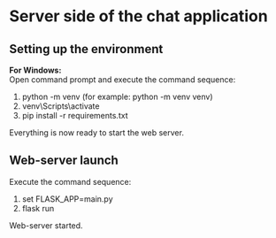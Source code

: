 # Server side of the chat application

## Setting up the environment

**For Windows:**  
Open command prompt and execute the command sequence:  

1. python -m venv <virtual environment name> (for example: python -m venv venv)  
2. venv\Scripts\activate  
3. pip install -r requirements.txt  
  
Everything is now ready to start the web server.  

## Web-server launch

Execute the command sequence:  

1. set FLASK_APP=main.py  
2. flask run  

Web-server started.
